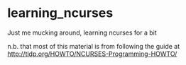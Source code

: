 # learning_ncurses


Just me mucking around, learning ncurses for a bit

n.b. that most of this material is from following the guide at http://tldp.org/HOWTO/NCURSES-Programming-HOWTO/

